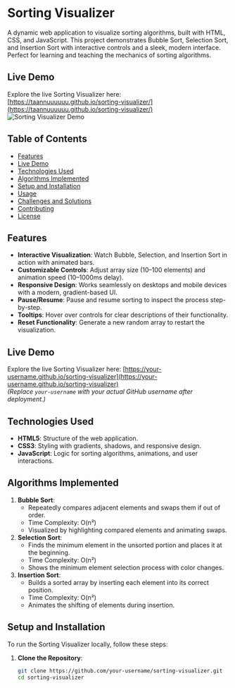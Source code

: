 # Sorting Visualizer

A dynamic web application to visualize sorting algorithms, built with HTML, CSS, and JavaScript. This project demonstrates Bubble Sort, Selection Sort, and Insertion Sort with interactive controls and a sleek, modern interface. Perfect for learning and teaching the mechanics of sorting algorithms.
## Live Demo
Explore the live Sorting Visualizer here: [https://taannuuuuuu.github.io/sorting-visualizer/](https://taannuuuuuu.github.io/sorting-visualizer/)
![Sorting Visualizer Demo](assets/demo.png) <!-- Replace with actual screenshot or GIF -->

## Table of Contents
- [Features](#features)
- [Live Demo](#live-demo)
- [Technologies Used](#technologies-used)
- [Algorithms Implemented](#algorithms-implemented)
- [Setup and Installation](#setup-and-installation)
- [Usage](#usage)
- [Challenges and Solutions](#challenges-and-solutions)
- [Contributing](#contributing)
- [License](#license)

## Features
- **Interactive Visualization**: Watch Bubble, Selection, and Insertion Sort in action with animated bars.
- **Customizable Controls**: Adjust array size (10–100 elements) and animation speed (10–1000ms delay).
- **Responsive Design**: Works seamlessly on desktops and mobile devices with a modern, gradient-based UI.
- **Pause/Resume**: Pause and resume sorting to inspect the process step-by-step.
- **Tooltips**: Hover over controls for clear descriptions of their functionality.
- **Reset Functionality**: Generate a new random array to restart the visualization.

## Live Demo
Explore the live Sorting Visualizer here: [https://your-username.github.io/sorting-visualizer](https://your-username.github.io/sorting-visualizer)  
*(Replace `your-username` with your actual GitHub username after deployment.)*

## Technologies Used
- **HTML5**: Structure of the web application.
- **CSS3**: Styling with gradients, shadows, and responsive design.
- **JavaScript**: Logic for sorting algorithms, animations, and user interactions.

## Algorithms Implemented
1. **Bubble Sort**:
   - Repeatedly compares adjacent elements and swaps them if out of order.
   - Time Complexity: O(n²)
   - Visualized by highlighting compared elements and animating swaps.
2. **Selection Sort**:
   - Finds the minimum element in the unsorted portion and places it at the beginning.
   - Time Complexity: O(n²)
   - Shows the minimum element selection process with color changes.
3. **Insertion Sort**:
   - Builds a sorted array by inserting each element into its correct position.
   - Time Complexity: O(n²)
   - Animates the shifting of elements during insertion.

## Setup and Installation
To run the Sorting Visualizer locally, follow these steps:

1. **Clone the Repository**:
   ```bash
   git clone https://github.com/your-username/sorting-visualizer.git
   cd sorting-visualizer